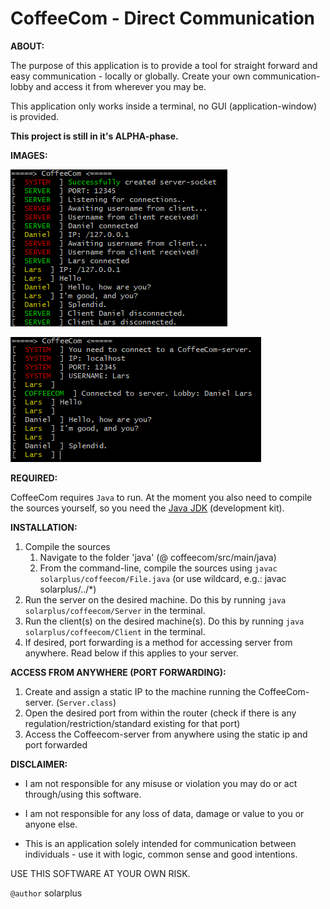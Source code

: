 # CoffeeCom - Direct Communication

**ABOUT:**

The purpose of this application is to provide a tool for straight forward and easy communication - locally or globally. Create your own communication-lobby and access it from wherever you may be.

This application only works inside a terminal, no GUI (application-window) is provided.

**This project is still in it's ALPHA-phase.**

**IMAGES:**

![Server-side](server_console.png "A peek in the console of the server")

![Client-side](client_console.png "A peek in the console of the client")

**REQUIRED:**

CoffeeCom requires `Java` to run. At the moment you also need to compile the sources yourself, so you need the [Java JDK](https://www.oracle.com/java/technologies/jdk8-downloads.html) (development kit).

**INSTALLATION:**

1.  Compile the sources
    1. Navigate to the folder 'java' (@ coffeecom/src/main/java)
    2. From the command-line, compile the sources using `javac solarplus/coffeecom/File.java` (or use wildcard, e.g.: javac solarplus/../*)
2.  Run the server on the desired machine. Do this by running `java solarplus/coffeecom/Server` in the terminal.
3.  Run the client(s) on the desired machine(s). Do this by running `java solarplus/coffeecom/Client` in the terminal.
4.  If desired, port forwarding is a method for accessing server from anywhere. Read below if this applies to your server.

**ACCESS FROM ANYWHERE (PORT FORWARDING):**

1.  Create and assign a static IP to the machine running the CoffeeCom-server. (`Server.class`)
2.  Open the desired port from within the router (check if there is any regulation/restriction/standard existing for that port)
3.  Access the Coffeecom-server from anywhere using the static ip and port forwarded

**DISCLAIMER:**

*  I am not responsible for any misuse or violation you may do or act through/using this software.

*  I am not responsible for any loss of data, damage or value to you or anyone else.

*  This is an application solely intended for communication between individuals - use it with logic, common sense and good intentions.

USE THIS SOFTWARE AT YOUR OWN RISK.


`@author` solarplus
